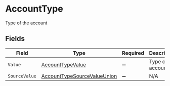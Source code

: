 # AccountType

Type of the account


## Fields

| Field                                                                                 | Type                                                                                  | Required                                                                              | Description                                                                           | Example                                                                               |
| ------------------------------------------------------------------------------------- | ------------------------------------------------------------------------------------- | ------------------------------------------------------------------------------------- | ------------------------------------------------------------------------------------- | ------------------------------------------------------------------------------------- |
| `Value`                                                                               | [AccountTypeValue](../../Models/Components/AccountTypeValue.md)                       | :heavy_minus_sign:                                                                    | Type of account                                                                       | asset                                                                                 |
| `SourceValue`                                                                         | [AccountTypeSourceValueUnion](../../Models/Components/AccountTypeSourceValueUnion.md) | :heavy_minus_sign:                                                                    | N/A                                                                                   | asset                                                                                 |